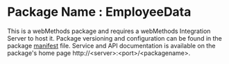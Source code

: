 # Package Name : EmployeeData
This is a webMethods package and requires a webMethods Integration Server to host it. Package versioning and configuration can be found in the package [manifest](./EmployeeData/manifest.v3) file. Service and API documentation is available on the package's home page http://&lt;server&gt;:&lt;port&gt;/&lt;packagename>.